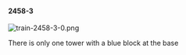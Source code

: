 #### 2458-3
![train-2458-3-0.png](https://github.com/lil-lab/nlvr/raw/master/nlvr/train/images/1/train-2458-3-0.png "train-2458-3-0.png")

There is only one tower with a blue block at the base